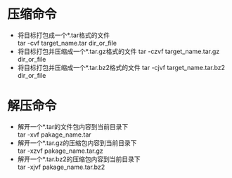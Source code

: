 # 压缩命令
- 将目标打包成一个*.tar格式的文件  
  tar -cvf  target_name.tar  dir_or_file  
- 将目标打包并压缩成一个*.tar.gz格式的文件
  tar -czvf target_name.tar.gz  dir_or_file    
- 将目标打包并压缩成一个*.tar.bz2格式的文件
  tar -cjvf target_name.tar.bz2 dir_or_file             

# 解压命令
- 解开一个*.tar的文件包内容到当前目录下  
  tar -xvf pakage_name.tar                               
- 解开一个*.tar.gz的压缩包内容到当前目录下  
  tar -xzvf pakage_name.tar.gz                           
- 解开一个*.tar.bz2的压缩包内容到当前目录下  
  tar -xjvf pakage_name.tar.bz2                          